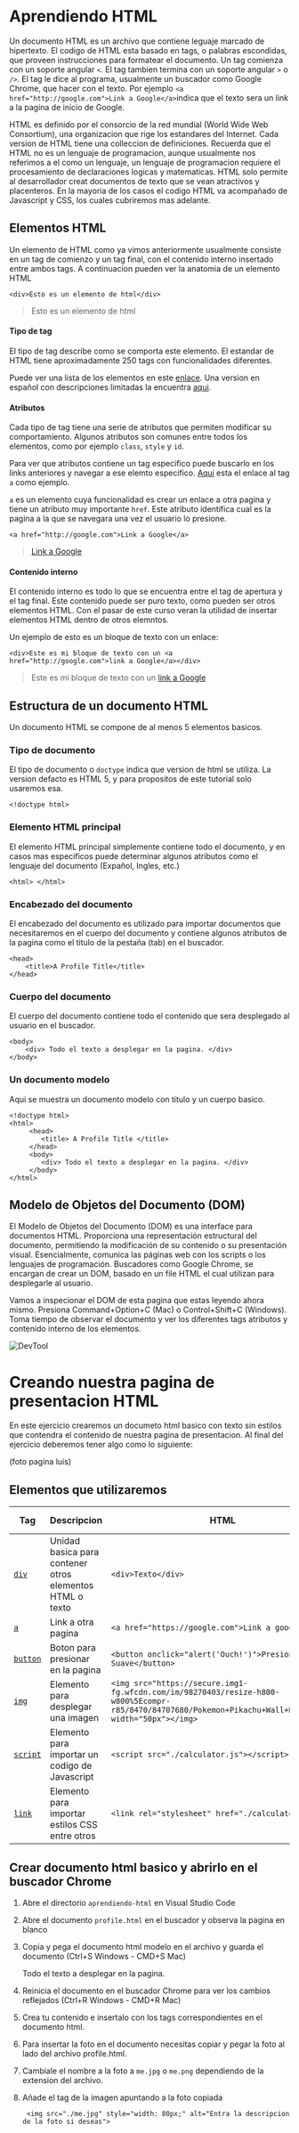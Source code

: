 # Aprendiendo HTML

Un documento HTML es un archivo que contiene leguaje marcado de hipertexto. El codigo de HTML esta basado en tags, o palabras escondidas, que proveen instrucciones para formatear el documento. Un tag comienza con un soporte angular `<`. El tag tambien termina con un soporte angular `>` o `/>`. El tag le dice al programa, usualmente un buscador como Google Chrome, que hacer con el texto. Por ejemplo `<a href="http://google.com">Link a Google</a>`indica que el texto sera un link a la pagina de inicio de Google.

HTML es definido por el consorcio de la red mundial (World Wide Web Consortium), una organizacion que rige los estandares del Internet. Cada version de HTML tiene una colleccion de definiciones. Recuerda que el HTML no es un lenguaje de programacion, aunque usualmente nos referimos a el como un lenguaje, un lenguaje de programacion requiere el procesamiento de declaraciones logicas y matematicas. HTML solo permite al desarrollador creat documentos de texto que se vean atractivos y placenteros. En la mayoria de los casos el codigo HTML va acompañado de Javascript y CSS, los cuales cubriremos mas adelante.

## Elementos HTML

Un elemento de HTML como ya vimos anteriormente usualmente consiste en un tag de comienzo y un tag final, con el contenido interno insertado entre ambos tags. A continuacion pueden ver la anatomia de un elemento HTML

    <div>Esto es un elemento de html</div>
   > <div>Esto es un elemento de html</div>

#### Tipo de tag

El tipo de tag describe como se comporta este elemento. El estandar de HTML tiene aproximadamente 250 tags con funcionalidades diferentes.

Puede ver una lista de los elementos en este [enlace](https://developer.mozilla.org/en-US/docs/Web/HTML/Element). Una version en español con descripciones limitadas la encuentra [aqui](https://developer.mozilla.org/es/docs/Web/HTML/Elemento).

#### Atributos

Cada tipo de tag tiene una serie de atributos que permiten modificar su comportamiento. Algunos atributos son comunes entre todos los elementos, como por ejemplo `class`, `style` y `id`.

Para ver que atributos contiene un tag especifico puede buscarlo en los links anteriores y navegar a ese elemto especifico. [Aqui](https://developer.mozilla.org/es/docs/Web/HTML/Elemento/a) esta el enlace al tag `a` como ejemplo.

`a` es un elemento cuya funcionalidad es crear un enlace a otra pagina y tiene un atributo muy importante `href`. Este atributo identifica cual es la pagina a la que se navegara una vez el usuario lo presione.

    <a href="http://google.com">Link a Google</a>
> <a href="http://google.com">Link a Google</a>


#### Contenido interno

El contenido interno es todo lo que se encuentra entre el tag de apertura y el tag final. Este contenido puede ser puro texto, como pueden ser otros elementos HTML. Con el pasar de este curso veran la utilidad de insertar elementos HTML dentro de otros elemntos.

Un ejemplo de esto es un bloque de texto con un enlace:

    <div>Este es mi bloque de texto con un <a href="http://google.com">link a Google</a></div>

> <div>Este es mi bloque de texto con un <a href="http://google.com">link a Google</a></div>

## Estructura de un documento HTML

Un documento HTML se compone de al menos 5 elementos basicos.

### Tipo de documento

El tipo de documento o `doctype` indica que version de html se utiliza. La version defacto es HTML 5, y para propositos de este tutorial solo usaremos esa.

    <!doctype html>

### Elemento HTML principal

El elemento HTML principal simplemente contiene todo el documento, y en casos mas especificos puede determinar algunos atributos como el lenguaje del documento (Expañol, Ingles, etc.) 

    <html> </html>
    
### Encabezado del documento

El encabezado del documento es utilizado para importar documentos que necesitaremos en el cuerpo del documento y contiene algunos atributos de la pagina como el titulo de la pestaña (tab) en el buscador.

    <head>
        <title>A Profile Title</title>
    </head>

### Cuerpo del documento

El cuerpo del documento contiene todo el contenido que sera desplegado al usuario en el buscador.

    <body>
        <div> Todo el texto a desplegar en la pagina. </div>
    </body>
    
### Un documento modelo

Aqui se muestra un documento modelo con titulo y un cuerpo basico.

    <!doctype html>
    <html>
         <head>
            <title> A Profile Title </title>
         </head>
         <body>
            <div> Todo el texto a desplegar en la pagina. </div>
         </body>
    </html>


## Modelo de Objetos del Documento (DOM)

El Modelo de Objetos del Documento (DOM) es una interface para documentos HTML. Proporciona una representación estructural del documento, permitiendo la modificación de su contenido o su presentación visual. Esencialmente, comunica las páginas web con los scripts o los lenguajes de programación. Buscadores como Google Chrome, se encargan de crear un DOM, basado en un file HTML el cual utilizan para desplegarle al usuario.

Vamos a inspecionar el DOM de esta pagina que estas leyendo ahora mismo. Presiona Command+Option+C (Mac) o Control+Shift+C (Windows). Toma tiempo de observar el documento y ver los diferentes tags atributos y contenido interno de los elementos.

![DevTool](https://developers.google.com/web/tools/chrome-devtools/images/panels/elements.png)

# Creando nuestra pagina de presentacion HTML

En este ejercicio crearemos un documeto html basico con texto sin estilos que contendra el contenido de nuestra pagina de presentacion. Al final del ejercicio deberemos tener algo como lo siguiente:

(foto pagina luis)

## Elementos que utilizaremos

| Tag         | Descripcion | HTML      | En el DOM |
| ----------- | ----------- | -----------  | -------- |
| [`div`](https://developer.mozilla.org/es/docs/Web/HTML/Elemento/div) | Unidad basica para contener otros elementos HTML o texto | `<div>Texto</div>` | <div>Texto</div> |
| [`a`](https://developer.mozilla.org/es/docs/Web/HTML/Elemento/a) | Link a otra pagina | `<a href="https://google.com">Link a google</div>` | <a href="https://google.com">Link a google</a> |
| [`button`](https://developer.mozilla.org/es/docs/Web/HTML/Elemento/button) | Boton para presionar en la pagina | `<button onclick="alert('Ouch!')">Presioname Suave</button>` |  No Disponible |
| [`img`](https://developer.mozilla.org/es/docs/Web/HTML/Elemento/img) | Elemento para desplegar una imagen | `<img src="https://secure.img1-fg.wfcdn.com/im/98270403/resize-h800-w800%5Ecompr-r85/8470/84707680/Pokemon+Pikachu+Wall+Decal.jpg" width="50px"></img>` |  <img src="https://secure.img1-fg.wfcdn.com/im/98270403/resize-h800-w800%5Ecompr-r85/8470/84707680/Pokemon+Pikachu+Wall+Decal.jpg" width="50px"></img> |
| [`script`](https://developer.mozilla.org/es/docs/Web/HTML/Elemento/script) | Elemento para importar un codigo de Javascript | `<script src="./calculator.js"></script>` |  No disponible |
| [`link`](https://developer.mozilla.org/es/docs/Web/HTML/Elemento/link) | Elemento para importar estilos CSS entre otros | `<link rel="stylesheet" href="./calculator.css">` |  No disponible |

## Crear documento html basico y abrirlo en el buscador Chrome

1. Abre el directorio `aprendiendo-html` en Visual Studio Code

2. Abre el documento `profile.html` en el buscador y observa la pagina en blanco

3. Copia y pega el documento html modelo en el archivo y guarda el documento (Ctrl+S Windows - CMD+S Mac)

    <!doctype html>
    <html>
         <head>
            <title> A Profile Title </title>
            <link rel="stylesheet" href="https://cdnjs.cloudflare.com/ajax/libs/font-awesome/4.7.0/css/font-awesome.min.css">
         </head>
         <body>
            <div> Todo el texto a desplegar en la pagina. </div>
             <a href="http://google.com" target="_blank" class="fa fa-linkedin"></a>
             <a href="http://google.com" target="_blank" class="fa fa-github"></a>
             <a href="http://google.com" class="fa fa-calculator"></a>
         </body>
    </html>
    
4. Reinicia el documento en el buscador Chrome para ver los cambios reflejados (Ctrl+R Windows - CMD+R Mac)

5. Crea tu contenido e insertalo con los tags correspondientes en el documento html.

6. Para insertar la foto en el documento necesitas copiar y pegar la foto al lado del archivo profile.html.

7. Cambiale el nombre a la foto a `me.jpg` o `me.png` dependiendo de la extension del archivo.

8. Añade el tag de la imagen apuntando a la foto copiada

        <img src="./me.jpg" style="width: 80px;" alt="Entra la descripcion de la foto si deseas">





